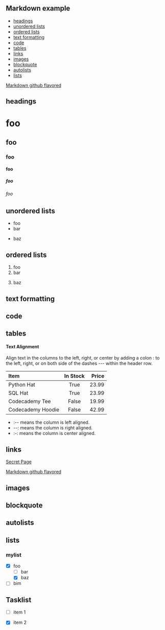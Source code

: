 ## Markdown example

- [headings](#headings)
- [unordered lists](#ordered-lists)
- [ordered lists](#ordered-lists)
- [text formatting](#text-formatting)
- [code](#code)
- [tables](#tables)
- [links](#links)
- [images](#images)
- [blockquote](#blockquote)
- [autolists](#autolists)
- [lists](#lists)

[Markdown github flavored](https://github.github.com/gfm/)



## headings
# foo
## foo
### foo
#### foo
##### foo
###### foo

## unordered lists
- foo
- bar
+ baz

## ordered lists

1. foo
2. bar
3) baz


## text formatting

## code

## tables

#### Text Alignment
Align text in the columns to the left, right, or center by adding a colon : to the left, right, or on both side of the dashes --- within the header row.

| Item              | In Stock | Price |
| :---------------- | :------: | ----: |
| Python Hat        |   True   | 23.99 |
| SQL Hat           |   True   | 23.99 |
| Codecademy Tee    |  False   | 19.99 |
| Codecademy Hoodie |  False   | 42.99 |

- :-- means the column is left aligned.
- --: means the column is right aligned.
- :-: means the column is center aligned.

## links
[Secret Page](Secret.md)

[Markdown github flavored](https://github.github.com/gfm/)

## images

## blockquote

## autolists

## lists

### mylist
- [x] foo
  - [ ] bar
  - [x] baz
- [ ] bim

## Tasklist

- [ ] item 1
- [x] item 2 


